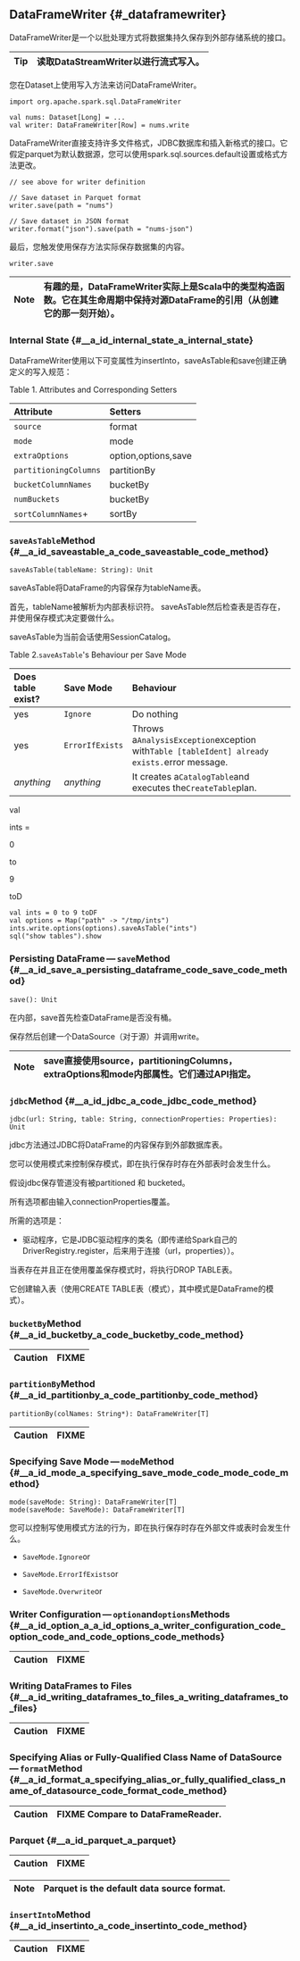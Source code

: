 ## DataFrameWriter {#_dataframewriter}

DataFrameWriter是一个以批处理方式将数据集持久保存到外部存储系统的接口。

| Tip | 读取DataStreamWriter以进行流式写入。 |
| :---: | :--- |


您在Dataset上使用写入方法来访问DataFrameWriter。

```
import org.apache.spark.sql.DataFrameWriter

val nums: Dataset[Long] = ...
val writer: DataFrameWriter[Row] = nums.write
```

DataFrameWriter直接支持许多文件格式，JDBC数据库和插入新格式的接口。它假定parquet为默认数据源，您可以使用spark.sql.sources.default设置或格式方法更改。

```
// see above for writer definition

// Save dataset in Parquet format
writer.save(path = "nums")

// Save dataset in JSON format
writer.format("json").save(path = "nums-json")
```

最后，您触发使用保存方法实际保存数据集的内容。

```
writer.save
```

| Note | 有趣的是，DataFrameWriter实际上是Scala中的类型构造函数。它在其生命周期中保持对源DataFrame的引用（从创建它的那一刻开始）。 |
| :---: | :--- |


### Internal State {#__a_id_internal_state_a_internal_state}

DataFrameWriter使用以下可变属性为insertInto，saveAsTable和save创建正确定义的写入规范：

Table 1. Attributes and Corresponding Setters

| Attribute | Setters |
| :--- | :--- |
| `source` | format |
| `mode` | mode |
| `extraOptions` | option,options,save |
| `partitioningColumns` | partitionBy |
| `bucketColumnNames` | bucketBy |
| `numBuckets` | bucketBy |
| `sortColumnNames`+ | sortBy |

### `saveAsTable`Method {#__a_id_saveastable_a_code_saveastable_code_method}

```
saveAsTable(tableName: String): Unit
```

saveAsTable将DataFrame的内容保存为tableName表。

首先，tableName被解析为内部表标识符。 saveAsTable然后检查表是否存在，并使用保存模式决定要做什么。

saveAsTable为当前会话使用SessionCatalog。

Table 2.`saveAsTable`'s Behaviour per Save Mode

| Does table exist? | Save Mode | Behaviour |
| :--- | :--- | :--- |
| yes | `Ignore` | Do nothing |
| yes | `ErrorIfExists` | Throws a`AnalysisException`exception with`Table [tableIdent] already exists.`error message. |
| _anything_ | _anything_ | It creates a`CatalogTable`and executes the`CreateTable`plan. |

val

 ints = 

0

 to 

9

 toD

```
val ints = 0 to 9 toDF
val options = Map("path" -> "/tmp/ints")
ints.write.options(options).saveAsTable("ints")
sql("show tables").show
```

### Persisting DataFrame — `save`Method {#__a_id_save_a_persisting_dataframe_code_save_code_method}

```
save(): Unit
```

在内部，save首先检查DataFrame是否没有桶。

保存然后创建一个DataSource（对于源）并调用write。

| Note | save直接使用source，partitioningColumns，extraOptions和mode内部属性。它们通过API指定。 |
| :---: | :--- |


### `jdbc`Method {#__a_id_jdbc_a_code_jdbc_code_method}

```
jdbc(url: String, table: String, connectionProperties: Properties): Unit
```

jdbc方法通过JDBC将DataFrame的内容保存到外部数据库表。

您可以使用模式来控制保存模式，即在执行保存时存在外部表时会发生什么。

假设jdbc保存管道没有被partitioned 和 bucketed。

所有选项都由输入connectionProperties覆盖。

所需的选项是：

* 驱动程序，它是JDBC驱动程序的类名（即传递给Spark自己的DriverRegistry.register，后来用于连接（url，properties））。

当表存在并且正在使用覆盖保存模式时，将执行DROP TABLE表。

它创建输入表（使用CREATE TABLE表（模式），其中模式是DataFrame的模式）。

### `bucketBy`Method {#__a_id_bucketby_a_code_bucketby_code_method}

| Caution | FIXME |
| :--- | :--- |


### `partitionBy`Method {#__a_id_partitionby_a_code_partitionby_code_method}

```
partitionBy(colNames: String*): DataFrameWriter[T]
```

| Caution | FIXME |
| :--- | :--- |


### Specifying Save Mode — `mode`Method {#__a_id_mode_a_specifying_save_mode_code_mode_code_method}

```
mode(saveMode: String): DataFrameWriter[T]
mode(saveMode: SaveMode): DataFrameWriter[T]
```

您可以控制写使用模式方法的行为，即在执行保存时存在外部文件或表时会发生什么。

* `SaveMode.Ignore`or

* `SaveMode.ErrorIfExists`or

* `SaveMode.Overwrite`or

### Writer Configuration — `option`and`options`Methods {#__a_id_option_a_a_id_options_a_writer_configuration_code_option_code_and_code_options_code_methods}

| Caution | FIXME |
| :--- | :--- |


### Writing DataFrames to Files {#__a_id_writing_dataframes_to_files_a_writing_dataframes_to_files}

| Caution | FIXME |
| :--- | :--- |


### Specifying Alias or Fully-Qualified Class Name of DataSource — `format`Method {#__a_id_format_a_specifying_alias_or_fully_qualified_class_name_of_datasource_code_format_code_method}

| Caution | FIXME Compare to DataFrameReader. |
| :--- | :--- |


### Parquet {#__a_id_parquet_a_parquet}

| Caution | FIXME |
| :--- | :--- |


| Note | Parquet is the default data source format. |
| :--- | :--- |


### `insertInto`Method {#__a_id_insertinto_a_code_insertinto_code_method}

| Caution | FIXME |
| :--- | :--- |




















